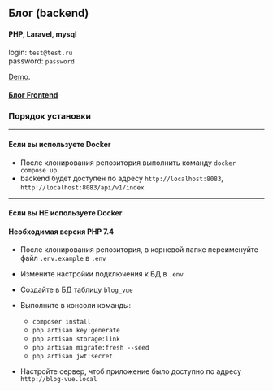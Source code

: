 ## Блог (backend)

#### PHP, Laravel, mysql

login: `test@test.ru`  
password: `password`

[Demo](https://site5.ksv-test.ru/).

#### [Блог Frontend](https://github.com/ksv180384/blog_vue_frontend)

### Порядок установки 

---

#### Если вы используете Docker

- После клонирования репозитория выполнить команду `docker compose up`
- backend будет доступен по адресу `http://localhost:8083`, `http://localhost:8083/api/v1/index`

---

#### Если вы НЕ используете Docker

#### Необходимая версия PHP 7.4
- После клонирования репозитория, в корневой папке переименуйте файл `.env.example` в `.env`
- Измените настройки подключения к БД в `.env`
- Создайте в БД таблицу `blog_vue`
- Выполните в консоли команды:
  - `composer install`  
  - `php artisan key:generate`  
  - `php artisan storage:link`  
  - `php artisan migrate:fresh --seed`  
  - `php artisan jwt:secret`
  
- Настройте сервер, чтоб приложение было доступно по адресу `http://blog-vue.local`

